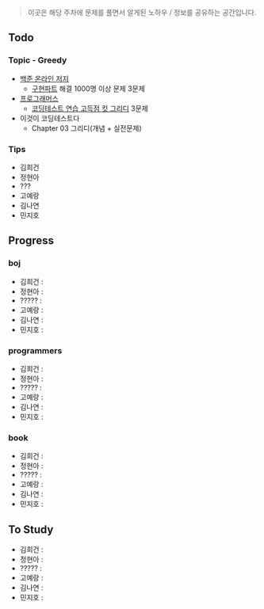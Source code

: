 > 이곳은 해당 주차에 문제를 풀면서 알게된 노하우 / 정보를 공유하는 공간입니다.

## Todo
### Topic - Greedy
- [백준 온라인 저지](https://www.acmicpc.net)
	- [구현파트](https://solved.ac/problems/tags/implementation?sort=level&direction=asc&page=1) 해결 1000명 이상 문제 3문제
- [프로그래머스](https://programmers.co.kr)
	- [코딩테스트 연습 고득점 킷 그리디](https://programmers.co.kr/learn/courses/30/parts/12244) 3문제
- 이것이 코딩테스트다
	- Chapter 03 그리디(개념 + 실전문제)


### Tips

- 김희건
- 정현아
- ???
- 고예랑
- 김나연
- 민지호


## Progress

### boj
- 김희건 : 
- 정현아 :
- ????? :
- 고예랑 :
- 김나연 :
- 민지호 :

### programmers
- 김희건 : 
- 정현아 :
- ????? :
- 고예랑 :
- 김나연 :
- 민지호 :
### book
- 김희건 : 
- 정현아 :
- ????? :
- 고예랑 :
- 김나연 :
- 민지호 :

## To Study
- 김희건 : 
- 정현아 :
- ????? :
- 고예랑 :
- 김나연 :
- 민지호 :




